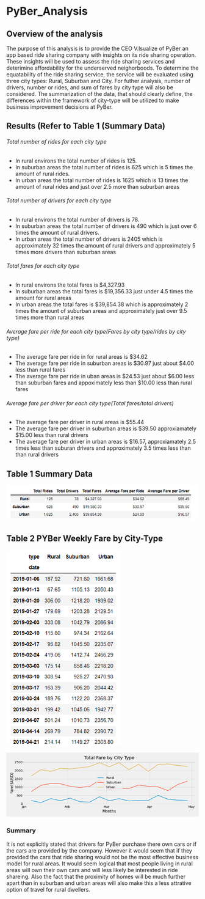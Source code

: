 # PyBer_Analysis

## Overview of the analysis 
The purpose of this analysis is to provide the CEO V.Isualize of PyBer an app based ride sharing company with insights on its ride sharing operation.  These insights will be used to assess the ride sharing services and deterimine affordability for the underserved neighorboods.  To determine the equatability of the ride sharing service, the service will be evaluated using three city types: Rural, Suburban and City.  For futher analysis, number of drivers, number or rides, and sum of fares by city type will also be considered.  The summarization of the data, that should clearly define, the differences within the framework of city-type will be utilized to make business improvement decisions at PyBer. 

## Results (Refer to Table 1 (Summary Data)
###### Total number of rides for each city type
  * In rural environs the total number of rides is 125. 
  * In suburban areas the total number of rides is 625 which is 5 times the amount of rural rides.
  * In urban areas the total number of rides is 1625 which is 13 times the amount of rural rides and just over 2.5 more than suburban areas

 ###### Total number of drivers for each city type
  * In rural environs the total number of drivers is 78. 
  * In suburban areas the total number of drivers is 490 which is just over 6 times the amount of rural drivers.
  * In urban areas the total number of drivers is 2405 which is approximately 32 times the amount of rural drivers and approximately 5 times more drivers than suburban areas

 ###### Total fares for each city type
 * In rural environs the total fares is $4,327.93
 * In suburban areas the total fares is $19,356.33 just under 4.5 times the amount for rural areas 
 * In urban areas the total fares is $39,854.38 which is approximately 2 times the amount of suburban areas and approximately just over 9.5 times more than rural areas 

 ###### Average fare per ride for each city type(Fares by city type/rides by city type)
 * The average fare per ride in for rural areas is $34.62
 * The average fare per ride in suburban areas is $30.97 just about $4.00 less than rural fares
 * The average fare per ride in uban areas is $24.53 just about $6.00 less than suburban fares and appoximately less than $10.00 less than rural fares
 
 ###### Average fare per driver for each city type(Total fares/total drivers)
  * The average fare per driver in rural areas is $55.44
  * The average fare per driver in suburban areas is $39.50 approxiamately $15.00 less than rural drivers
  * The average fare per driver in urban areas is $16.57, approxiamately 2.5 times less than suburan drivers and approximately 3.5 times less than than rural drivers
   
 ## Table 1 Summary Data
 ![Summary Data](https://github.com/wallaceportia/PyBer_Analysis/blob/main/Resources/PYBer_Summary_Data.PNG)
 
 ## Table 2 PYBer Weekly Fare by City-Type 
 ![Weekly Fares](https://github.com/wallaceportia/PyBer_Analysis/blob/main/Resources/Week_fares_by_city_type.PNG)
    
  ![PyBer Fare Summary](https://github.com/wallaceportia/PyBer_Analysis/blob/main/Analysis/PyBer_fare_summary.png)

### Summary
It is not explicitly stated that drivers for PyBer purchase there own cars or if the cars are provided by the company.  However it would seem that if they provided the cars that ride sharing would not be the most effective business model for rural areas.  It would seem logical that most people living in rural areas will own their own cars and will less likely be interested in ride shareing.  Also the fact that the proximity of homes will be much further apart than in suburban and urban areas will also make this a less attrative option of travel for rural dwellers.  
